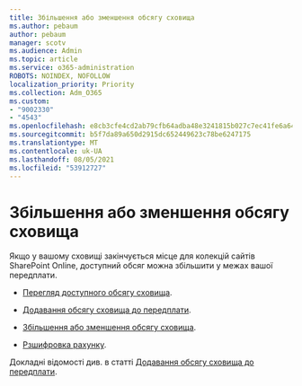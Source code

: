 ```yaml
---
title: Збільшення або зменшення обсягу сховища
ms.author: pebaum
author: pebaum
manager: scotv
ms.audience: Admin
ms.topic: article
ms.service: o365-administration
ROBOTS: NOINDEX, NOFOLLOW
localization_priority: Priority
ms.collection: Adm_O365
ms.custom:
- "9002330"
- "4543"
ms.openlocfilehash: e8cb3cfe4cd2ab79cfb64adba48e3241815b027c7ec41fe6a640ba7baa34ae7e
ms.sourcegitcommit: b5f7da89a650d2915dc652449623c78be6247175
ms.translationtype: MT
ms.contentlocale: uk-UA
ms.lasthandoff: 08/05/2021
ms.locfileid: "53912727"
---
```

# <a name="increase-or-decrease-storage"></a>Збільшення або зменшення обсягу сховища

Якщо у вашому сховищі закінчується місце для колекцій сайтів SharePoint Online, доступний обсяг можна збільшити у межах вашої передплати. 

- [Перегляд доступного обсягу сховища](https://docs.microsoft.com/microsoft-365/commerce/add-storage-space?view=o365-worldwide#view-available-storage). 

- [Додавання обсягу сховища до передплати](https://docs.microsoft.com/microsoft-365/commerce/add-storage-space?view=o365-worldwide#add-storage-to-your-subscription). 

- [Збільшення або зменшення обсягу сховища](https://docs.microsoft.com/microsoft-365/commerce/add-storage-space?view=o365-worldwide#increase-or-decrease-storage). 

- [Рзшифровка рахунку](https://docs.microsoft.com/microsoft-365/commerce/billing-and-payments/understand-your-invoice?view=o365-worldwide).

Докладні відомості див. в статті [Додавання обсягу сховища до передплати](https://docs.microsoft.com/microsoft-365/commerce/add-storage-space?view=o365-worldwide). 
